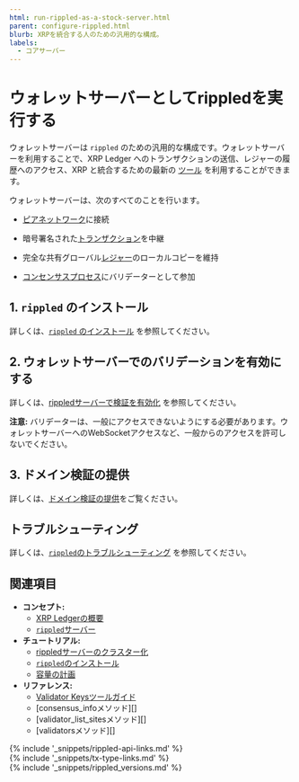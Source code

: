 ```yaml
---
html: run-rippled-as-a-stock-server.html
parent: configure-rippled.html
blurb: XRPを統合する人のための汎用的な構成。
labels:
  - コアサーバー
---
```

# ウォレットサーバーとしてrippledを実行する

ウォレットサーバーは `rippled` のための汎用的な構成です。ウォレットサーバーを利用することで、XRP Ledger へのトランザクションの送信、レジャーの履歴へのアクセス、XRP と統合するための最新の [ツール](software-ecosystem.html) を利用することができます。


ウォレットサーバーは、次のすべてのことを行います。

- [ピアネットワーク](peer-protocol.html)に接続

- 暗号署名された[トランザクション](transactions.html)を中継

- 完全な共有グローバル[レジャー](ledgers.html)のローカルコピーを維持

- [コンセンサスプロセス](consensus.html)にバリデーターとして参加


## 1. `rippled` のインストール

詳しくは、[`rippled` のインストール](install-rippled.html) を参照してください。

## 2. ウォレットサーバーでのバリデーションを有効にする

詳しくは、[rippledサーバーで検証を有効化](run-rippled-as-a-validator.html#3-enable-validation-on-your-rippled-server) を参照してください。

**注意:** バリデーターは、一般にアクセスできないようにする必要があります。ウォレットサーバーへのWebSocketアクセスなど、一般からのアクセスを許可しないでください。

## 3. ドメイン検証の提供

詳しくは、[ドメイン検証の提供](run-rippled-as-a-validator.html#6-provide-domain-verification)をご覧ください。

## トラブルシューティング

詳しくは、[`rippled`のトラブルシューティング](troubleshoot-the-rippled-server.html) を参照してください。


## 関連項目

- **コンセプト:**
    - [XRP Ledgerの概要](xrp-ledger-overview.html)
    - [`rippled`サーバー](xrpl-servers.html)
- **チュートリアル:**
    - [rippledサーバーのクラスター化](cluster-rippled-servers.html)
    - [`rippled`のインストール](install-rippled.html)
    - [容量の計画](capacity-planning.html)
- **リファレンス:**
    - [Validator Keysツールガイド](https://github.com/ripple/validator-keys-tool/blob/master/doc/validator-keys-tool-guide.md)
    - [consensus_infoメソッド][]
    - [validator_list_sitesメソッド][]
    - [validatorsメソッド][]


<!--{# common link defs #}-->
{% include '_snippets/rippled-api-links.md' %}			
{% include '_snippets/tx-type-links.md' %}			
{% include '_snippets/rippled_versions.md' %}
